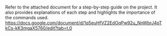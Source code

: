Refer to the attached document for a step-by-step guide on the project. It also provides explanations of each step and highlights the importance of the commands used.
https://docs.google.com/document/d/1q5euHfVZ2EdOqPw92u_NnWbrJ4pTkCs-kK3mgaX5760/edit?tab=t.0
